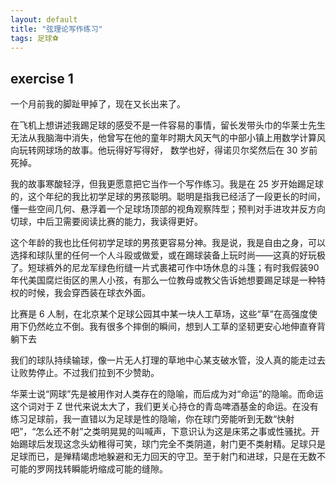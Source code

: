 ```yaml
---
layout: default
title: "弦理论写作练习"
tags: 足球⚽️
---
```


## exercise 1

一个月前我的脚趾甲掉了，现在又长出来了。

在飞机上想讲述我踢足球的感受不是一件容易的事情，留长发带头巾的华莱士先生无法从我脑海中消失，他曾写在他的童年时期大风天气的中部小镇上用数学计算风向玩转网球场的故事。他玩得好写得好， 数学也好，得诺贝尔奖然后在 30 岁前死掉。

我的故事寒酸轻浮，但我更愿意把它当作一个写作练习。我是在 25 岁开始踢足球的，这个年纪的我比初学足球的男孩聪明。聪明是指我已经活了一段更长的时间，懂一些空间几何、悬浮着一个足球场顶部的视角观察阵型；预判对手进攻并反方向切球，中后卫需要阅读比赛的能力，我读得更好。

这个年龄的我也比任何初学足球的男孩更容易分神。我是说，我是自由之身，可以选择和球队里的任何一个人斗殴或做爱，或在踢球装备上玩时尚——这真的好玩极了。短球裤外的尼龙军绿色绗缝一片式裹裙可作中场休息的斗篷；有时我假装90年代美国腐烂街区的黑人小孩，有那么一位教母或教父告诉她想要踢足球是一种特权的时候，我会穿西装在球衣外面。

比赛是 6 人制，在北京某个足球公园其中某一块人工草场，这些“草”在高强度使用下仍然屹立不倒。我有很多个摔倒的瞬间，想到人工草的坚韧更安心地伸直脊背躺下去

我们的球队持续输球，像一片无人打理的草地中心某支破水管，没人真的能走过去让败势停止。不过我们拉到不少赞助。

华莱士说“网球”先是被用作对人类存在的隐喻，而后成为对“命运”的隐喻。而命运这个词对于 Z 世代来说太大了，我们更关心持仓的青岛啤酒基金的命运。在没有练习足球前，我一直错以为足球是性的隐喻，你在球门旁能听到无数“快射吧”，“怎么还不射”之类明晃晃的叫喊声，下意识认为这是床笫之事或性骚扰。开始踢球后发现这念头幼稚得可笑，球门完全不类阴道，射门更不类射精。足球只是足球而已，是殚精竭虑地躲避和无力回天的守卫。至于射门和进球，只是在无数不可能的罗网找转瞬能坍缩成可能的缝隙。